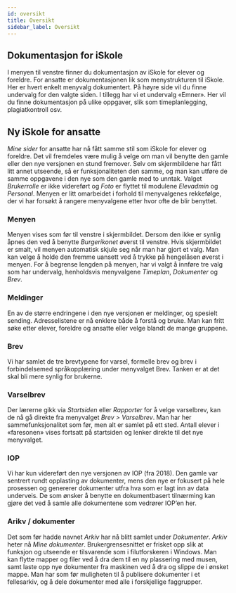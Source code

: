 ```yaml
---
id: oversikt
title: Oversikt 
sidebar_label: Oversikt
---
```


## Dokumentasjon for iSkole
I menyen til venstre finner du dokumentasjon av iSkole for elever og foreldre. For ansatte er dokumentasjonen lik som menystrukturen til iSkole. Her er hvert enkelt menyvalg dokumentert. På høyre side vil du finne undervalg for den valgte siden.
I tillegg har vi et undervalg «Emner». Her vil du finne dokumentasjon på ulike oppgaver, slik som timeplanlegging, plagiatkontroll osv.

## Ny iSkole for ansatte
_Mine sider_ for ansatte har nå fått samme stil som iSkole for elever og foreldre. Det vil fremdeles være mulig å velge om man vil benytte den gamle eller den nye versjonen en stund fremover. Selv om skjermbildene har fått litt annet utseende, så er funksjonaliteten den samme, og man kan utføre de samme oppgavene i den nye som den gamle med to unntak. Valget _Brukerrolle_ er ikke videreført og _Foto_ er flyttet til modulene _Elevadmin_ og _Personal_. Menyen er litt omarbeidet i forhold til menyvalgenes rekkefølge, der vi har forsøkt å rangere menyvalgene etter hvor ofte de blir benyttet.

### Menyen
Menyen vises som før til venstre i skjermbildet. Dersom den ikke er synlig åpnes den ved å benytte _Burgerikonet_ øverst til venstre. Hvis skjermbildet er smalt, vil menyen automatisk skjule seg når man har gjort et valg. Man kan velge å holde den fremme uansett ved å trykke på hengelåsen øverst i menyen. For å begrense lengden på menyen, har vi valgt å innføre tre valg som har undervalg, henholdsvis menyvalgene _Timeplan_, _Dokumenter_ og _Brev_.

### Meldinger
En av de større endringene i den nye versjonen er meldinger, og spesielt sending. Adresselistene er nå enklere både å forstå og bruke. Man kan fritt søke etter elever, foreldre og ansatte eller velge blandt de mange gruppene.

### Brev
Vi har samlet de tre brevtypene for varsel, formelle brev og brev i forbindelsemed språkopplæring under menyvalget Brev. Tanken er at det skal bli mere synlig for brukerne.

### Varselbrev
Der lærerne gikk via _Startsiden_ eller _Rapporter_ for å velge varselbrev, kan de nå gå direkte fra menyvalget _Brev > Varselbrev_. Man har her sammefunksjonalitet som før, men alt er samlet på ett sted. Antall elever i «faresonen» vises fortsatt på startsiden og lenker direkte til det nye menyvalget.

### IOP
Vi har kun videreført den nye versjonen av IOP (fra 2018). Den gamle var sentrert rundt opplasting av dokumenter, mens den nye er fokusert på hele prosessen og genererer dokumenter utfra hva som er lagt inn av data underveis. De som ønsker å benytte en dokumentbasert tilnærming kan gjøre det ved å samle alle dokumentene som vedrører IOP’en her.

### Arikv / dokumenter
Det som før hadde navnet _Arkiv_ har nå blitt samlet under _Dokumenter_. _Arkiv_ heter nå _Mine dokumenter_. Brukergrensesnittet er frisket opp slik at funksjon og utseende er tilsvarende som i filutforskeren i Windows. Man kan flytte mapper og filer ved å dra dem til en ny plassering med musen, samt laste opp nye dokumenter fra maskinen ved å dra og slippe de i ønsket mappe. Man har som før muligheten til å publisere dokumenter i et fellesarkiv, og å dele dokumenter med alle i forskjellige faggrupper.
